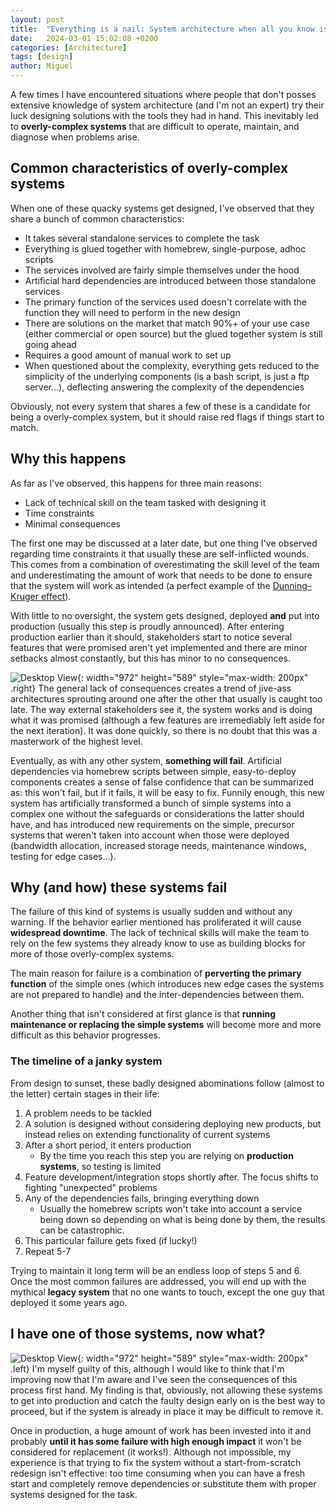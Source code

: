 ```yaml
---
layout: post
title:  "Everything is a nail: System architecture when all you know is a hammer"
date:   2024-03-01 15:02:08 +0200
categories: [Architecture]
tags: [design]
author: Miguel
---
```


A few times I have encountered situations where people that don't posses extensive knowledge of
system architecture (and I'm not an expert) try their luck designing solutions with the tools they
had in hand. This inevitably led to **overly-complex systems** that are difficult to operate, maintain,
and diagnose when problems arise.


## Common characteristics of overly-complex systems
When one of these quacky systems get designed, I've observed that they share a bunch of common characteristics:
- It takes several standalone services to complete the task
- Everything is glued together with homebrew, single-purpose, adhoc scripts
- The services involved are fairly simple themselves under the hood
- Artificial hard dependencies are introduced between those standalone services
- The primary function of the services used doesn't correlate with the function they will need to perform in the new design
- There are solutions on the market that match 90%+ of your use case (either commercial or open source) but the glued
together system is still going ahead
- Requires a good amount of manual work to set up
- When questioned about the complexity, everything gets reduced to the simplicity of the underlying components (is a bash script, is just a ftp server...), deflecting answering the complexity of the dependencies

Obviously, not every system that shares a few of these is a candidate for being a overly-complex system, but it should raise
red flags if things start to match.


## Why this happens
As far as I've observed, this happens for three main reasons:
- Lack of technical skill on the team tasked with designing it
- Time constraints
- Minimal consequences

The first one may be discussed at a later date, but one thing I've observed regarding time constraints it that usually
these are self-inflicted wounds. This comes from a combination of overestimating the skill level of the team and
underestimating the amount of work that needs to be done to ensure that the system will work as intended
(a perfect example of the [Dunning–Kruger effect](https://en.wikipedia.org/wiki/Dunning%E2%80%93Kruger_effect)).

With little to no oversight, the system gets designed, deployed **and** put into production (usually this step is proudly announced).
After entering production earlier than it should, stakeholders start to notice several features that were promised aren't
yet implemented and there are minor setbacks almost constantly, but this has minor to no consequences.

![Desktop View](/assets/img/domino.jpg){: width="972" height="589" style="max-width: 200px" .right}
The general lack of consequences creates a trend of jive-ass architectures sprouting around one after the other that usually is caught too late.
The way external stakeholders see it, the system works and is doing what it was promised (although a few features are irremediably left
aside for the next iteration). It was done quickly, so there is no doubt that this was a masterwork of the highest level.

Eventually, as with any other system, **something will fail**. Artificial dependencies via homebrew scripts between simple, easy-to-deploy components creates a sense of false confidence that can be summarized as: this won't fail, but if it fails, it will be easy to fix. Funnily enough, this new system has artificially transformed a bunch of simple systems into a complex one without the safeguards or considerations the latter should have, and has introduced new requirements on the simple, precursor systems that weren't taken into account when those were deployed (bandwidth allocation, increased storage needs, maintenance windows, testing for edge cases...).


## Why (and how) these systems fail

The failure of this kind of systems is usually sudden and without any warning. If the behavior earlier mentioned has proliferated it will cause **widespread downtime**. The lack of technical skills will make the team to rely on the few systems they already know to use as building blocks for more of those overly-complex systems.

The main reason for failure is a combination of **perverting the primary function** of the simple ones (which introduces new edge cases the
systems are not prepared to handle) and the inter-dependencies between them.

Another thing that isn't considered at first glance is that **running maintenance or replacing the simple systems** will become more and more
difficult as this behavior progresses.


### The timeline of a janky system

From design to sunset, these badly designed abominations follow (almost to the letter) certain stages in their life:

1. A problem needs to be tackled
2. A solution is designed without considering deploying new products, but instead relies on extending functionality of current systems
3. After a short period, it enters production
    - By the time you reach this step you are relying on **production systems**, so testing is limited
4. Feature development/integration stops shortly after. The focus shifts to fighting "unexpected" problems
5. Any of the dependencies fails, bringing everything down
    - Usually the homebrew scripts won't take into account a service being down so depending on what is being done by them, the results can be catastrophic.
6. This particular failure gets fixed (if lucky!)
7. Repeat 5-7

Trying to maintain it long term will be an endless loop of steps 5 and 6. Once the most common failures are addressed, you will end up
with the mythical **legacy system** that no one wants to touch, except the one guy that deployed it some years ago.

## I have one of those systems, now what?

![Desktop View](/assets/img/you-got-this.jpeg){: width="972" height="589" style="max-width: 200px" .left}
I'm myself guilty of this, although I would like to think that I'm improving now that I'm aware and I've seen the consequences of this
process first hand. My finding is that, obviously, not allowing these systems to get into production and catch the faulty design early on is the best way to proceed, but if the system is already in place it may be difficult to remove it.

Once in production, a huge amount of work has been invested into it and probably **until it has some failure with high enough impact** it won't be considered for replacement (it works!). Although not impossible, my experience is that trying to fix the system without a start-from-scratch redesign isn't effective: too time consuming when you can have a fresh start and completely remove dependencies or substitute them with proper systems designed for the task.